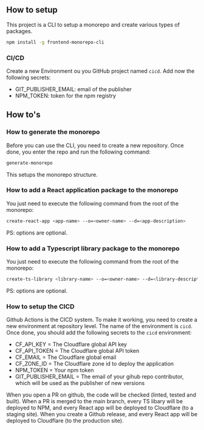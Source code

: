 ## How to setup
This project is a CLI to setup a monorepo and create various types of packages.

```sh
npm install -g frontend-monorepo-cli
```

### CI/CD
Create a new Environment ou you GitHub project named `cicd`.
Add now the following secrets:
- GIT_PUBLISHER_EMAIL: email of the publisher
- NPM_TOKEN: token for the npm registry

## How to's
### How to generate the monorepo
Before you can use the CLI, you need to create a new repository.
Once done, you enter the repo and run the following command:
```sh
generate-monorepo
```
This setups the monorepo structure.

### How to add a React application package to the monorepo
You just need to execute the following command from the root of the monorepo:
```sh
create-react-app <app-name> --o=<owner-name> --d=<app-description>
```
PS: options are optional.

### How to add a Typescript library package to the monorepo
You just need to execute the following command from the root of the monorepo:
```sh
create-ts-library <library-name> --o=<owner-name> --d=<library-description>
```
PS: options are optional.

### How to setup the CICD
Github Actions is the CICD system.
To make it working, you need to create a new environment at repository level.
The name of the environment is `cicd`.
Once done, you should add the following secrets to the `cicd` environment:
- CF_API_KEY = The Cloudflare global API key 
- CF_API_TOKEN = The Cloudflare global API token
- CF_EMAIL = The Cloudflare global email
- CF_ZONE_ID = The Cloudflare zone id to deploy the application 
- NPM_TOKEN = Your npm token
- GIT_PUBLISHER_EMAIL = The email of your gihub repo contributor, which will be used as the publisher of new versions

When you open a PR on github, the code will be checked (linted, tested and built).
When a PR is merged to the main branch, every TS libary will be deployed to NPM, and every React app will be deployed to Cloudflare (to a staging site).
When you create a Github release, and every React app will be deployed to Cloudflare (to the production site).